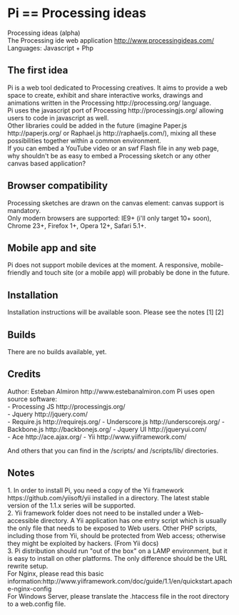 Pi == Processing ideas
==============================
Processing ideas (alpha)<br>
The Processing ide web application http://www.processingideas.com/<br>
Languages: Javascript + Php<br>

<h2>The first idea</h2>
Pi is a web tool dedicated to Processing creatives. It aims to provide a web space to create, exhibit and share interactive works, drawings and animations written in the Processing http://processing.org/ language.<br>
Pi uses the javascript port of Processing http://processingjs.org/ allowing users to code in javascript as well.<br>
Other libraries could be added in the future (imagine Paper.js http://paperjs.org/ or Raphael.js http://raphaeljs.com/), mixing all these possibilities together within a common environment.<br>
If you can embed a YouTube video or an swf Flash file in any web page, why shouldn't be as easy to embed a Processing sketch or any other canvas based application?

<h2>Browser compatibility</h2>
Processing sketches are drawn on the canvas element: canvas support is mandatory.<br>
Only modern browsers are supported: IE9+ (i'll only target 10+ soon), Chrome 23+, Firefox 1+, Opera 12+, Safari 5.1+.

<h2>Mobile app and site</h2>
Pi does not support mobile devices at the moment. A responsive, mobile-friendly and touch site (or a mobile app) will probably be done in the future.

<h2>Installation</h2>
Installation instructions will be available soon.
Please see the notes [1] [2]

<h2>Builds</h2>
There are no builds available, yet.

<h2>Credits</h2>
Author: Esteban Almiron http://www.estebanalmiron.com
Pi uses open source software:<br>
- Processing JS http://processingjs.org/<br>
- Jquery http://jquery.com/<br>
- Require.js http://requirejs.org/
- Underscore.js http://underscorejs.org/
- Backbone.js http://backbonejs.org/
- Jquery UI http://jqueryui.com/<br>
- Ace http://ace.ajax.org/
- Yii http://www.yiiframework.com/

And others that you can find in the /scripts/ and /scripts/lib/ directories.


<h2>Notes</h2>
1. In order to install Pi, you need a copy of the Yii framework https://github.com/yiisoft/yii installed in a directory. The latest stable version of the 1.1.x series will be supported.<br>
2. Yii framework folder does not need to be installed under a Web-accessible directory. A Yii application has one entry script which is usually the only file that needs to be exposed to Web users. Other PHP scripts, including those from Yii, should be protected from Web access; otherwise they might be exploited by hackers. (From Yii docs)
<br>
3. Pi distribution should run "out of the box" on a LAMP environment, but it is easy to install on other platforms. The only difference should be the URL rewrite setup.<br>
For Nginx, please read this basic information:http://www.yiiframework.com/doc/guide/1.1/en/quickstart.apache-nginx-config<br>
For Windows Server, please translate the .htaccess file in the root directory to a web.config file.<br>
